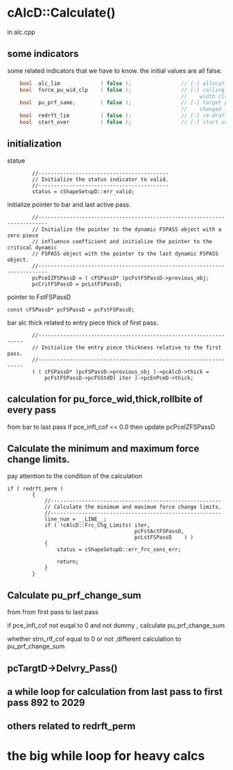 # cAlcD::Calculate()

in alc.cpp


## some indicators

some related indicators that we have to know.
the initial values are all false.
```c++
    bool  alc_lim             ( false );                // [-] allocation limit indicator
    bool  force_pu_wid_clp    ( false );                // [-] rolling force per unit piece
                                                        //    width clamped indicator
    bool  pu_prf_same;        ( false );                // [-] target per unit profile was not
                                                        //    changed indicator
    bool  redrft_lim          ( false );                // [-] re-draft limit indicator
    bool  start_over          ( false );                // [-] start over indicator
```
## initialization
statue
```
        //------------------------------------------
        // Initialize the status indicator to valid.
        //------------------------------------------
        status = cShapeSetupD::err_valid;
```
initialize pointer to bar and last active pass.
```
        //-------------------------------------------------------------------------
        // Initialize the pointer to the dynamic FSPASS object with a zero piece
        // influence coefficient and initialize the pointer to the critical dynamic
        // FSPASS object with the pointer to the last dynamic FSPASS object.
        //-------------------------------------------------------------------------
        pcPceIZFSPassD = ( cFSPassD* )pcFstFSPassD->previous_obj;
        pcCritFSPassD = pcLstFSPassD;
```
pointer to FstFSPassD
```
const cFSPassD* pcFSPassD = pcFstFSPassD; 
```

bar alc thick related to entry piece thick of first pass.
```
        //-----------------------------------------------------------------
        // Initialize the entry piece thickness relative to the first pass.
        //-----------------------------------------------------------------
        ( ( cFSPassD* )pcFSPassD->previous_obj )->pcAlcD->thick =
            pcFstFSPassD->pcFSStdD[ iter ]->pcEnPceD->thick;
```

## calculation for pu_force_wid,thick,rollbite of every pass
from bar to last pass
if pce_infl_cof <= 0.0 then update pcPceIZFSPassD

## Calculate the minimum and maximum force change limits.
pay attention to the condition of the calculation
```
if ( redrft_perm )
        {
            //-------------------------------------------------------
            // Calculate the minimum and maximum force change limits.
            //-------------------------------------------------------
            line_num = __LINE__;
            if ( !cAlcD::Frc_Chg_Limits( iter,
                                         pcFstActFSPassD,
                                         pcLstFSPassD    ) )
            {
                status = cShapeSetupD::err_frc_sens_err;

                return;
            }
        }
```

## Calculate pu_prf_change_sum
from from first pass  to last pass

if pce_infl_cof not euqal to  0 and not dummy , calculate pu_prf_change_sum

whether strn_rlf_cof equal to 0 or not ,different calculation to pu_prf_change_sum

## pcTargtD->Delvry_Pass()

## a while loop for calculation from last pass to first pass  892 to 2029

## others related to redrft_perm



# the big while loop for heavy calcs

